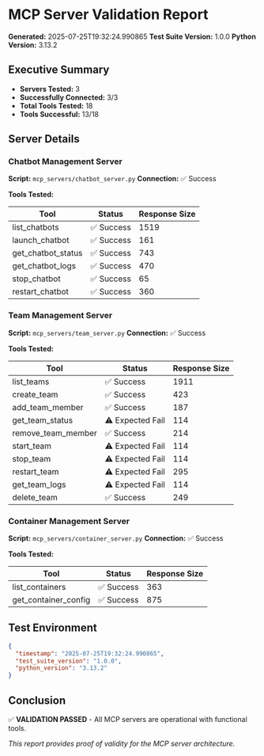 # MCP Server Validation Report

**Generated:** 2025-07-25T19:32:24.990865
**Test Suite Version:** 1.0.0
**Python Version:** 3.13.2

## Executive Summary

- **Servers Tested:** 3
- **Successfully Connected:** 3/3
- **Total Tools Tested:** 18
- **Tools Successful:** 13/18

## Server Details

### Chatbot Management Server

**Script:** `mcp_servers/chatbot_server.py`
**Connection:** ✅ Success

**Tools Tested:**

| Tool | Status | Response Size |
|------|--------|---------------|
| list_chatbots | ✅ Success | 1519 |
| launch_chatbot | ✅ Success | 161 |
| get_chatbot_status | ✅ Success | 743 |
| get_chatbot_logs | ✅ Success | 470 |
| stop_chatbot | ✅ Success | 65 |
| restart_chatbot | ✅ Success | 360 |

### Team Management Server

**Script:** `mcp_servers/team_server.py`
**Connection:** ✅ Success

**Tools Tested:**

| Tool | Status | Response Size |
|------|--------|---------------|
| list_teams | ✅ Success | 1911 |
| create_team | ✅ Success | 423 |
| add_team_member | ✅ Success | 187 |
| get_team_status | ⚠️ Expected Fail | 114 |
| remove_team_member | ✅ Success | 214 |
| start_team | ⚠️ Expected Fail | 114 |
| stop_team | ⚠️ Expected Fail | 114 |
| restart_team | ⚠️ Expected Fail | 295 |
| get_team_logs | ⚠️ Expected Fail | 114 |
| delete_team | ✅ Success | 249 |

### Container Management Server

**Script:** `mcp_servers/container_server.py`
**Connection:** ✅ Success

**Tools Tested:**

| Tool | Status | Response Size |
|------|--------|---------------|
| list_containers | ✅ Success | 363 |
| get_container_config | ✅ Success | 875 |

## Test Environment

```json
{
  "timestamp": "2025-07-25T19:32:24.990865",
  "test_suite_version": "1.0.0",
  "python_version": "3.13.2"
}
```

## Conclusion

✅ **VALIDATION PASSED** - All MCP servers are operational with functional tools.

*This report provides proof of validity for the MCP server architecture.*
